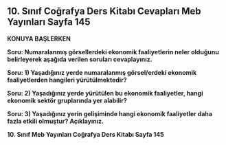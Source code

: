 ## 10. Sınıf Coğrafya Ders Kitabı Cevapları Meb Yayınları Sayfa 145

**KONUYA BAŞLERKEN**

**Soru: Numaralanmış görsellerdeki ekonomik faaliyetlerin neler olduğunu belirleyerek aşağıda verilen soruları cevaplayınız.**

**Soru: 1) Yaşadığınız yerde numaralanmış görsel/erdeki ekonomik faaliyetlerden hangileri yürütülmektedir?**

**Soru: 2) Yaşadığınız yerde yürütülen bu ekonomik faaliyetler, hangi ekonomik sektör gruplarında yer alabilir?**

**Soru: 3) Yaşadığınız yerin gelişiminde hangi ekonomik faaliyetler daha fazla etkili olmuştur? Açıklayınız.**

**10. Sınıf Meb Yayınları Coğrafya Ders Kitabı Sayfa 145**